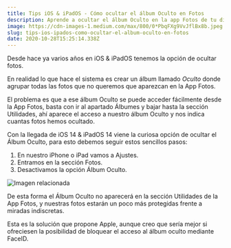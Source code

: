 ```yaml
---
title: Tips iOS & iPadOS - Cómo ocultar el álbum Oculto en Fotos
description: Aprende a ocultar el álbum Oculto en la app Fotos de tu dispositivo iOS o iPadOS con esta sencilla guía.
image: https://cdn-images-1.medium.com/max/800/0*PbqFXg9VvJflBx8b.jpeg
slug: tips-ios-ipados-como-ocultar-el-album-oculto-en-fotos
date: 2020-10-28T15:25:14.338Z
---
```


Desde hace ya varios años en iOS & iPadOS tenemos la opción de ocultar fotos.

En realidad lo que hace el sistema es crear un álbum llamado *Oculto* donde agrupar todas las fotos que no queremos que aparezcan en la App Fotos.

El problema es que a ese álbum Oculto se puede acceder fácilmente desde la App Fotos, basta con ir al apartado Álbumes y bajar hasta la sección Utilidades, ahí aparece el acceso a nuestro álbum Oculto y nos indica cuantas fotos hemos ocultado.


Con la llegada de iOS 14 & iPadOS 14 viene la curiosa opción de ocultar el Álbum Oculto, para esto debemos seguir estos sencillos pasos:

1. En nuestro iPhone o iPad vamos a Ajustes.
2. Entramos en la sección Fotos.
3. Desactivamos la opción Álbum Oculto.

![Imagen relacionada](https://cdn-images-1.medium.com/max/800/0*FC0PGPv2sQ8la6Mo.jpeg)

De esta forma el Álbum Oculto no aparecerá en la sección Utilidades de la App Fotos, y nuestras fotos estarán un poco más protegidas frente a miradas indiscretas.

Esta es la solución que propone Apple, aunque creo que sería mejor si ofreciesen la posibilidad de bloquear el acceso al álbum oculto mediante FaceID.